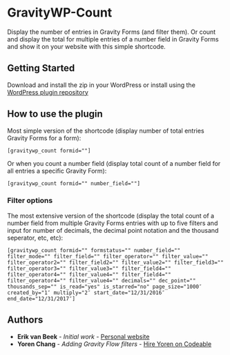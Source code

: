 # GravityWP-Count

Display the number of entries in Gravity Forms (and filter them). Or count and display the total for multiple entries of a number field in Gravity Forms and show it on your website with this simple shortcode. 

## Getting Started

Download and install the zip in your WordPress or install using the [WordPress plugin repository](https://wordpress.org/plugins/gravitywp-count/) 

## How to use the plugin

Most simple version of the shortcode (display number of total entries Gravity Forms for a form):
```
[gravitywp_count formid=""]
```

Or when you count a number field (display total count of a number field for all entries a specific Gravity Form):
```
[gravitywp_count formid="" number_field=""]
```

### Filter options
The most extensive version of the shortcode (display the total count of a number field from multiple Gravity Forms entries with up to five filters and input for number of decimals, the decimal point notation and the thousand seperator, etc, etc):
```
[gravitywp_count formid="" formstatus="" number_field="" filter_mode="" filter_field="" filter_operator="" filter_value="" filter_operator2="" filter_field2="" filter_value2="" filter_field3="" filter_operator3="" filter_value3="" filter_field4="" filter_operator4="" filter_value4="" filter_field4="" filter_operator4="" filter_value4="" decimals="" dec_point="" thousands_sep="" is_read="yes" is_starred="no" page_size="1000″ created_by="1″ multiply="2″ start_date="12/31/2016″ end_date="12/31/2017″]
```

## Authors

* **Erik van Beek** - *Initial work* - [Personal website](http://erikvanbeek.nl/)
* **Yoren Chang** - *Adding Gravity Flow filters* - [Hire Yoren on Codeable](https://codeable.io/developers/yoren-chang/)
